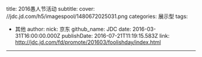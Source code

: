 title: 2016愚人节活动
subtitle: 
cover: //jdc.jd.com/h5/imagespool/1480672025031.png
categories: 展示型
tags:
  - 其他
author:
  nick: 京东
  github_name: JDC
date: 2016-03-31T16:00:00.000Z
publishDate: 2016-07-21T11:19:15.583Z
link: http://jdc.jd.com/fd/promote/201603/foolishday/index.html
---

